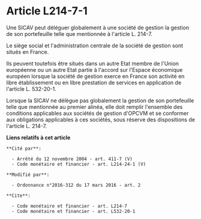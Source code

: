 # Article L214-7-1

Une SICAV peut déléguer globalement à une société de gestion la gestion de son portefeuille telle que mentionnée à l'article
L. 214-7. 

Le siège social et l'administration centrale de la société de gestion sont situés en France. 

Ils peuvent toutefois être situés dans un autre Etat membre de l'Union européenne ou un autre Etat partie à l'accord sur
l'Espace économique européen lorsque la société de gestion exerce en France son activité en libre établissement ou en libre
prestation de services en application de l'article L. 532-20-1.

Lorsque la SICAV ne délègue pas globalement la gestion de son portefeuille telle que mentionnée au premier alinéa, elle doit
remplir l'ensemble des conditions applicables aux sociétés de gestion d'OPCVM et se conformer aux obligations applicables à
ces sociétés, sous réserve des dispositions de l'article L. 214-7.

**Liens relatifs à cet article**

	**Cité par**:

	  - Arrêté du 12 novembre 2004 - art. 411-7 (V)
	  - Code monétaire et financier - art. L214-24-1 (V)

	**Modifié par**:

	  - Ordonnance n°2016-312 du 17 mars 2016 - art. 2

	**Cite**:

	  - Code monétaire et financier - art. L214-7
	  - Code monétaire et financier - art. L532-20-1
